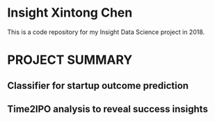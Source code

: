 # Insight Xintong Chen
This is a code repository for my Insight Data Science project in 2018.

# PROJECT SUMMARY
## Classifier for startup outcome prediction
## Time2IPO analysis to reveal success insights

